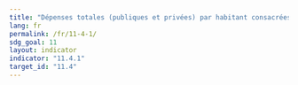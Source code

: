 ```yaml
---
title: "Dépenses totales (publiques et privées) par habitant consacrées à la préservation, à la protection et à la conservation de l’ensemble du patrimoine culturel et naturel, par type de patrimoine (culturel, naturel, mixte, inscrit au patrimoine mondial), niveau d’administration (national, régional et local/municipal), type de dépense (dépenses de fonctionnement/investissement) et type de financement privé (dons en nature, secteur privé à but non lucratif, parrainage)"
lang: fr
permalink: /fr/11-4-1/
sdg_goal: 11
layout: indicator
indicator: "11.4.1"
target_id: "11.4"
---
```


